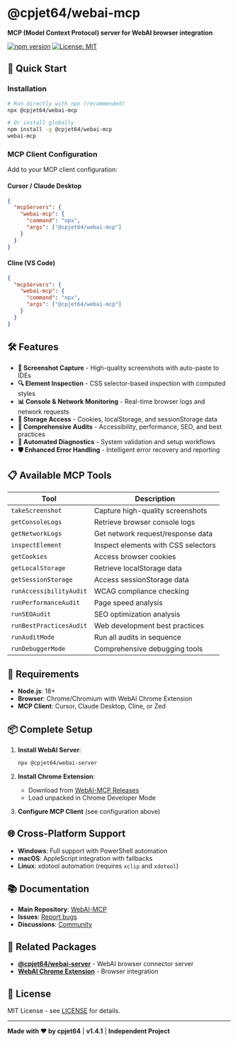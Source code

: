 # @cpjet64/webai-mcp

**MCP (Model Context Protocol) server for WebAI browser integration**

[![npm version](https://badge.fury.io/js/@cpjet64%2Fwebai-mcp.svg)](https://www.npmjs.com/package/@cpjet64/webai-mcp)
[![License: MIT](https://img.shields.io/badge/License-MIT-yellow.svg)](https://opensource.org/licenses/MIT)

## 🚀 Quick Start

### Installation

```bash
# Run directly with npx (recommended)
npx @cpjet64/webai-mcp

# Or install globally
npm install -g @cpjet64/webai-mcp
webai-mcp
```

### MCP Client Configuration

Add to your MCP client configuration:

#### **Cursor / Claude Desktop**
```json
{
  "mcpServers": {
    "webai-mcp": {
      "command": "npx",
      "args": ["@cpjet64/webai-mcp"]
    }
  }
}
```

#### **Cline (VS Code)**
```json
{
  "mcpServers": {
    "webai-mcp": {
      "command": "npx",
      "args": ["@cpjet64/webai-mcp"]
    }
  }
}
```

## 🛠️ Features

- **📸 Screenshot Capture** - High-quality screenshots with auto-paste to IDEs
- **🔍 Element Inspection** - CSS selector-based inspection with computed styles  
- **📊 Console & Network Monitoring** - Real-time browser logs and network requests
- **🍪 Storage Access** - Cookies, localStorage, and sessionStorage data
- **🧪 Comprehensive Audits** - Accessibility, performance, SEO, and best practices
- **🔧 Automated Diagnostics** - System validation and setup workflows
- **🛡️ Enhanced Error Handling** - Intelligent error recovery and reporting

## 📋 Available MCP Tools

| Tool | Description |
|------|-------------|
| `takeScreenshot` | Capture high-quality screenshots |
| `getConsoleLogs` | Retrieve browser console logs |
| `getNetworkLogs` | Get network request/response data |
| `inspectElement` | Inspect elements with CSS selectors |
| `getCookies` | Access browser cookies |
| `getLocalStorage` | Retrieve localStorage data |
| `getSessionStorage` | Access sessionStorage data |
| `runAccessibilityAudit` | WCAG compliance checking |
| `runPerformanceAudit` | Page speed analysis |
| `runSEOAudit` | SEO optimization analysis |
| `runBestPracticesAudit` | Web development best practices |
| `runAuditMode` | Run all audits in sequence |
| `runDebuggerMode` | Comprehensive debugging tools |

## 🔧 Requirements

- **Node.js**: 18+ 
- **Browser**: Chrome/Chromium with WebAI Chrome Extension
- **MCP Client**: Cursor, Claude Desktop, Cline, or Zed

## 📦 Complete Setup

1. **Install WebAI Server**:
   ```bash
   npx @cpjet64/webai-server
   ```

2. **Install Chrome Extension**:
   - Download from [WebAI-MCP Releases](https://github.com/cpjet64/WebAI-MCP/releases)
   - Load unpacked in Chrome Developer Mode

3. **Configure MCP Client** (see configuration above)

## 🌐 Cross-Platform Support

- **Windows**: Full support with PowerShell automation
- **macOS**: AppleScript integration with fallbacks  
- **Linux**: xdotool automation (requires `xclip` and `xdotool`)

## 📚 Documentation

- **Main Repository**: [WebAI-MCP](https://github.com/cpjet64/WebAI-MCP)
- **Issues**: [Report bugs](https://github.com/cpjet64/WebAI-MCP/issues)
- **Discussions**: [Community](https://github.com/cpjet64/WebAI-MCP/discussions)

## 🔗 Related Packages

- **[@cpjet64/webai-server](https://www.npmjs.com/package/@cpjet64/webai-server)** - WebAI browser connector server
- **[WebAI Chrome Extension](https://github.com/cpjet64/WebAI-MCP/releases)** - Browser integration

## 📄 License

MIT License - see [LICENSE](https://github.com/cpjet64/WebAI-MCP/blob/main/LICENSE) for details.

---

**Made with ❤️ by cpjet64** | **v1.4.1** | **Independent Project**
